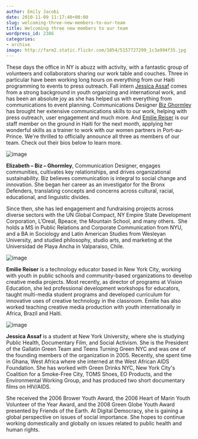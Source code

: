 ```yaml
---
author: Emily Jacobi
date: 2010-11-09 11:17:40+00:00
slug: welcoming-three-new-members-to-our-team
title: Welcoming three new members to our team
wordpress_id: 2386
categories:
- archive
image: http://farm2.static.flickr.com/1054/5157727299_1c3a994f35.jpg
---
```


These days the office in NY is abuzz with activity, with a fantastic group of volunteers and collaborators sharing our work table and couches. Three in particular have been working long hours on everything from our Haiti programming to events to press outreach. Fall intern [Jessica Assaf](http://twitter.com/JessAssaf) comes from a strong background in youth organizing and international work, and has been an absolute joy as she has helped us with everything from communications to event planning. Communications Designer [Biz Ghormley](http://twitter.com/onewitness) has brought her extensive communications skills to our work, helping with press outreach, user engagement and much more. And [Emilie Reiser](http://twitter.com/emreiser) is our staff member on the ground in Haiti for the next month, applying her wonderful skills as a trainer to work with our women partners in Port-au-Prince. We're thrilled to officially announce all three as members of our team. Check out their bios below to learn more.

![image](http://farm2.static.flickr.com/1054/5157727299_1c3a994f35.jpg)

**Elizabeth – Biz – Ghormley**, Communication Designer, engages communities, cultivates key relationships, and drives organizational sustainability. Biz believes communication is integral to social change and innovation. She began her career as an investigator for the Bronx Defenders, translating concepts and concerns across cultural, racial, educational, and linguistic divides.

Since then, she has led engagement and fundraising projects across diverse sectors with the UN Global Compact, NY Empire State Development Corporation, L’Oreal, Bpeace, the Mountain School, and many others.  She holds a MS in Public Relations and Corporate Communication from NYU, and a BA in Sociology and Latin American Studies from Wesleyan University, and studied philosophy, studio arts, and marketing at the Universidad de Playa Ancha in Valparaiso, Chile.

![image](http://farm2.static.flickr.com/1157/5158335722_94e7413948_o.jpg)

**Emilie Reiser** is a technology educator based in New York City, working with  youth in public schools and community-based organizations to develop  creative media projects. Most recently, as director of programs at  Vision Education, she led professional development workshops for  educators, taught multi-media student programs and developed curriculum  for innovative uses of creative technology in the classroom. Emilie has  also worked teaching creative media production with youth  internationally in Africa, Brazil and Haiti.

![image](http://farm2.static.flickr.com/1259/5158167557_f8e80cf885.jpg)

**Jessica Assaf** is a student at New York University, where she is studying Public Health, Documentary Film, and Social Activism. She is the President of the Gallatin Green Team and Teens Turning Green NYC and was one of the founding members of the organization in 2005. Recently, she spent time in Ghana, West Africa where she interned at the West African AIDS Foundation. She has worked with Green Drinks NYC, New York City's Coalition for a Smoke-Free City, TOMS Shoes, EO Products, and the Environmental Working Group, and has produced two short documentary films on HIV/AIDS.

She received the 2006 Brower Youth Award, the 2006 Heart of Marin Youth Volunteer of the Year Award, and the 2008 Green Globe Youth Award presented by Friends of the Earth. At Digital Democracy, she is gaining a global perspective on issues of social importance. She hopes to continue working domestically and globally on issues related to public health and human rights.
